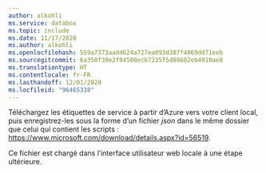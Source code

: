 ```yaml
---
author: alkohli
ms.service: databox
ms.topic: include
ms.date: 11/17/2020
ms.author: alkohli
ms.openlocfilehash: 559a7373aadd624a727ea093d387f4869dd71eeb
ms.sourcegitcommit: 6a350f39e2f04500ecb7235f5d88682eb4910ae8
ms.translationtype: HT
ms.contentlocale: fr-FR
ms.lasthandoff: 12/01/2020
ms.locfileid: "96465338"
---
```

Téléchargez les étiquettes de service à partir d’Azure vers votre client local, puis enregistrez-les sous la forme d’un fichier *json* dans le même dossier que celui qui contient les scripts : https://www.microsoft.com/download/details.aspx?id=56519. 

Ce fichier est chargé dans l’interface utilisateur web locale à une étape ultérieure. 
